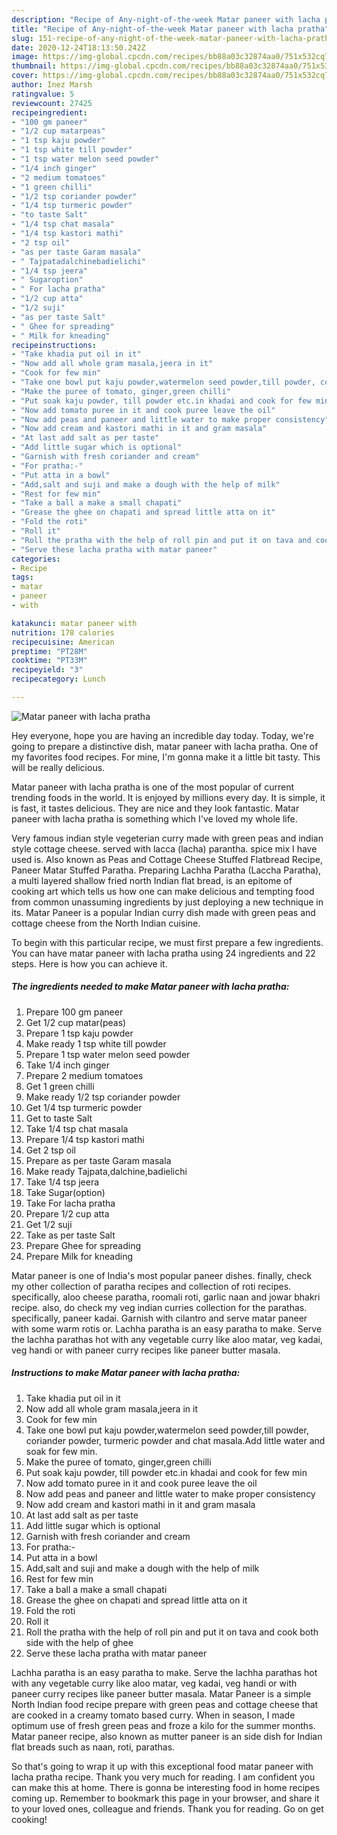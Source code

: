 ```yaml
---
description: "Recipe of Any-night-of-the-week Matar paneer with lacha pratha"
title: "Recipe of Any-night-of-the-week Matar paneer with lacha pratha"
slug: 151-recipe-of-any-night-of-the-week-matar-paneer-with-lacha-pratha
date: 2020-12-24T18:13:50.242Z
image: https://img-global.cpcdn.com/recipes/bb88a03c32874aa0/751x532cq70/matar-paneer-with-lacha-pratha-recipe-main-photo.jpg
thumbnail: https://img-global.cpcdn.com/recipes/bb88a03c32874aa0/751x532cq70/matar-paneer-with-lacha-pratha-recipe-main-photo.jpg
cover: https://img-global.cpcdn.com/recipes/bb88a03c32874aa0/751x532cq70/matar-paneer-with-lacha-pratha-recipe-main-photo.jpg
author: Inez Marsh
ratingvalue: 5
reviewcount: 27425
recipeingredient:
- "100 gm paneer"
- "1/2 cup matarpeas"
- "1 tsp kaju powder"
- "1 tsp white till powder"
- "1 tsp water melon seed powder"
- "1/4 inch ginger"
- "2 medium tomatoes"
- "1 green chilli"
- "1/2 tsp coriander powder"
- "1/4 tsp turmeric powder"
- "to taste Salt"
- "1/4 tsp chat masala"
- "1/4 tsp kastori mathi"
- "2 tsp oil"
- "as per taste Garam masala"
- " Tajpatadalchinebadielichi"
- "1/4 tsp jeera"
- " Sugaroption"
- " For lacha pratha"
- "1/2 cup atta"
- "1/2 suji"
- "as per taste Salt"
- " Ghee for spreading"
- " Milk for kneading"
recipeinstructions:
- "Take khadia put oil in it"
- "Now add all whole gram masala,jeera in it"
- "Cook for few min"
- "Take one bowl put kaju powder,watermelon seed powder,till powder, coriander powder, turmeric powder and chat masala.Add little water and soak for few min."
- "Make the puree of tomato, ginger,green chilli"
- "Put soak kaju powder, till powder etc.in khadai and cook for few min"
- "Now add tomato puree in it and cook puree leave the oil"
- "Now add peas and paneer and little water to make proper consistency"
- "Now add cream and kastori mathi in it and gram masala"
- "At last add salt as per taste"
- "Add little sugar which is optional"
- "Garnish with fresh coriander and cream"
- "For pratha:-"
- "Put atta in a bowl"
- "Add,salt and suji and make a dough with the help of milk"
- "Rest for few min"
- "Take a ball a make a small chapati"
- "Grease the ghee on chapati and spread little atta on it"
- "Fold the roti"
- "Roll it"
- "Roll the pratha with the help of roll pin and put it on tava and cook both side with the help of ghee"
- "Serve these lacha pratha with matar paneer"
categories:
- Recipe
tags:
- matar
- paneer
- with

katakunci: matar paneer with 
nutrition: 178 calories
recipecuisine: American
preptime: "PT28M"
cooktime: "PT33M"
recipeyield: "3"
recipecategory: Lunch

---
```



![Matar paneer with lacha pratha](https://img-global.cpcdn.com/recipes/bb88a03c32874aa0/751x532cq70/matar-paneer-with-lacha-pratha-recipe-main-photo.jpg)

Hey everyone, hope you are having an incredible day today. Today, we're going to prepare a distinctive dish, matar paneer with lacha pratha. One of my favorites food recipes. For mine, I'm gonna make it a little bit tasty. This will be really delicious.

Matar paneer with lacha pratha is one of the most popular of current trending foods in the world. It is enjoyed by millions every day. It is simple, it is fast, it tastes delicious. They are nice and they look fantastic. Matar paneer with lacha pratha is something which I've loved my whole life.

Very famous indian style vegeterian curry made with green peas and indian style cottage cheese. served with lacca (lacha) parantha. spice mix I have used is. Also known as Peas and Cottage Cheese Stuffed Flatbread Recipe, Paneer Matar Stuffed Paratha. Preparing Lachha Paratha (Laccha Paratha), a multi layered shallow fried north Indian flat bread, is an epitome of cooking art which tells us how one can make delicious and tempting food from common unassuming ingredients by just deploying a new technique in its. Matar Paneer is a popular Indian curry dish made with green peas and cottage cheese from the North Indian cuisine.


To begin with this particular recipe, we must first prepare a few ingredients. You can have matar paneer with lacha pratha using 24 ingredients and 22 steps. Here is how you can achieve it.

<!--inarticleads1-->

##### The ingredients needed to make Matar paneer with lacha pratha:

1. Prepare 100 gm paneer
1. Get 1/2 cup matar(peas)
1. Prepare 1 tsp kaju powder
1. Make ready 1 tsp white till powder
1. Prepare 1 tsp water melon seed powder
1. Take 1/4 inch ginger
1. Prepare 2 medium tomatoes
1. Get 1 green chilli
1. Make ready 1/2 tsp coriander powder
1. Get 1/4 tsp turmeric powder
1. Get to taste Salt
1. Take 1/4 tsp chat masala
1. Prepare 1/4 tsp kastori mathi
1. Get 2 tsp oil
1. Prepare as per taste Garam masala
1. Make ready  Tajpata,dalchine,badielichi
1. Take 1/4 tsp jeera
1. Take  Sugar(option)
1. Take  For lacha pratha
1. Prepare 1/2 cup atta
1. Get 1/2 suji
1. Take as per taste Salt
1. Prepare  Ghee for spreading
1. Prepare  Milk for kneading


Matar paneer is one of India&#39;s most popular paneer dishes. finally, check my other collection of paratha recipes and collection of roti recipes. specifically, aloo cheese paratha, roomali roti, garlic naan and jowar bhakri recipe. also, do check my veg indian curries collection for the parathas. specifically, paneer kadai. Garnish with cilantro and serve matar paneer with some warm rotis or. Lachha paratha is an easy paratha to make. Serve the lachha parathas hot with any vegetable curry like aloo matar, veg kadai, veg handi or with paneer curry recipes like paneer butter masala. 

<!--inarticleads2-->

##### Instructions to make Matar paneer with lacha pratha:

1. Take khadia put oil in it
1. Now add all whole gram masala,jeera in it
1. Cook for few min
1. Take one bowl put kaju powder,watermelon seed powder,till powder, coriander powder, turmeric powder and chat masala.Add little water and soak for few min.
1. Make the puree of tomato, ginger,green chilli
1. Put soak kaju powder, till powder etc.in khadai and cook for few min
1. Now add tomato puree in it and cook puree leave the oil
1. Now add peas and paneer and little water to make proper consistency
1. Now add cream and kastori mathi in it and gram masala
1. At last add salt as per taste
1. Add little sugar which is optional
1. Garnish with fresh coriander and cream
1. For pratha:-
1. Put atta in a bowl
1. Add,salt and suji and make a dough with the help of milk
1. Rest for few min
1. Take a ball a make a small chapati
1. Grease the ghee on chapati and spread little atta on it
1. Fold the roti
1. Roll it
1. Roll the pratha with the help of roll pin and put it on tava and cook both side with the help of ghee
1. Serve these lacha pratha with matar paneer


Lachha paratha is an easy paratha to make. Serve the lachha parathas hot with any vegetable curry like aloo matar, veg kadai, veg handi or with paneer curry recipes like paneer butter masala. Matar Paneer is a simple North Indian food recipe prepare with green peas and cottage cheese that are cooked in a creamy tomato based curry. When in season, I made optimum use of fresh green peas and froze a kilo for the summer months. Matar paneer recipe, also known as mutter paneer is an side dish for Indian flat breads such as naan, roti, parathas. 

So that's going to wrap it up with this exceptional food matar paneer with lacha pratha recipe. Thank you very much for reading. I am confident you can make this at home. There is gonna be interesting food in home recipes coming up. Remember to bookmark this page in your browser, and share it to your loved ones, colleague and friends. Thank you for reading. Go on get cooking!

